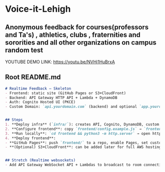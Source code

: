 # Voice-it-Lehigh
Anonymous feedback for courses(professors and Ta's) , athletics, clubs , fraternities and sororities and all other organizations on campus
random test
---
YOUTUBE DEMO LINK: https://youtu.be/NVHi1HuBrxA

## Root README.md
```md
# Realtime Feedback — Skeleton
- Frontend: static site (GitHub Pages or S3+CloudFront)
- Backend: API Gateway HTTP API + Lambda + DynamoDB
- Auth: Cognito Hosted UI (PKCE)
- Custom Domain: `api.yourdomain.com` (backend) and optional `app.yourdomain.com` (frontend)


## Steps
1. **Deploy infra** (`infra/`): creates API, Cognito, DynamoDB, custom domain + DNS.
2. **Configure frontend**: copy `frontend/config.example.js` → `frontend/config.js` and set values from CDK outputs.
3. **Run locally**: `cd frontend && python3 -m http.server` → open http://localhost:8000
4. **Deploy frontend**:
- **GitHub Pages**: push `frontend/` to a repo, enable Pages, set custom domain `app.yourdomain.com`, add DNS CNAME to `<user>.github.io`.
- **(Optional) S3+CloudFront**: can be added later for full AWS hosting.


## Stretch (Realtime websockets)
- Add API Gateway WebSocket API + Lambdas to broadcast to room connections, or switch to AppSync GraphQL subscriptions.
